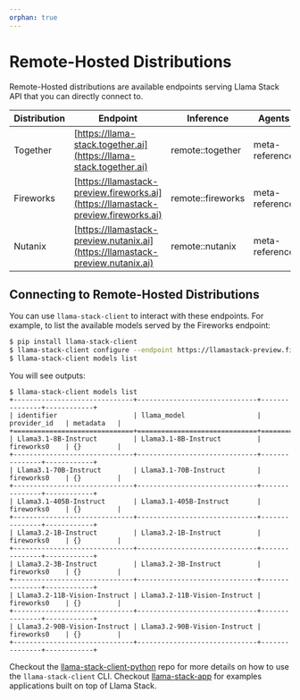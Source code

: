 ```yaml
---
orphan: true
---
```

# Remote-Hosted Distributions

Remote-Hosted distributions are available endpoints serving Llama Stack API that you can directly connect to.

| Distribution | Endpoint | Inference | Agents | Memory | Safety | Telemetry |
|-------------|----------|-----------|---------|---------|---------|------------|
| Together | [https://llama-stack.together.ai](https://llama-stack.together.ai) | remote::together | meta-reference | remote::weaviate | meta-reference | meta-reference |
| Fireworks | [https://llamastack-preview.fireworks.ai](https://llamastack-preview.fireworks.ai) | remote::fireworks | meta-reference | remote::weaviate | meta-reference | meta-reference |
| Nutanix | [https://llamastack-preview.nutanix.ai](https://llamastack-preview.nutanix.ai) | remote::nutanix | meta-reference | meta-reference  | meta-reference | meta-reference |

## Connecting to Remote-Hosted Distributions

You can use `llama-stack-client` to interact with these endpoints. For example, to list the available models served by the Fireworks endpoint:

```bash
$ pip install llama-stack-client
$ llama-stack-client configure --endpoint https://llamastack-preview.fireworks.ai
$ llama-stack-client models list
```

You will see outputs:
```
$ llama-stack-client models list
+------------------------------+------------------------------+---------------+------------+
| identifier                   | llama_model                  | provider_id   | metadata   |
+==============================+==============================+===============+============+
| Llama3.1-8B-Instruct         | Llama3.1-8B-Instruct         | fireworks0    | {}         |
+------------------------------+------------------------------+---------------+------------+
| Llama3.1-70B-Instruct        | Llama3.1-70B-Instruct        | fireworks0    | {}         |
+------------------------------+------------------------------+---------------+------------+
| Llama3.1-405B-Instruct       | Llama3.1-405B-Instruct       | fireworks0    | {}         |
+------------------------------+------------------------------+---------------+------------+
| Llama3.2-1B-Instruct         | Llama3.2-1B-Instruct         | fireworks0    | {}         |
+------------------------------+------------------------------+---------------+------------+
| Llama3.2-3B-Instruct         | Llama3.2-3B-Instruct         | fireworks0    | {}         |
+------------------------------+------------------------------+---------------+------------+
| Llama3.2-11B-Vision-Instruct | Llama3.2-11B-Vision-Instruct | fireworks0    | {}         |
+------------------------------+------------------------------+---------------+------------+
| Llama3.2-90B-Vision-Instruct | Llama3.2-90B-Vision-Instruct | fireworks0    | {}         |
+------------------------------+------------------------------+---------------+------------+
```

Checkout the [llama-stack-client-python](https://github.com/meta-llama/llama-stack-client-python/blob/main/docs/cli_reference.md) repo for more details on how to use the `llama-stack-client` CLI. Checkout [llama-stack-app](https://github.com/meta-llama/llama-stack-apps/tree/main) for examples applications built on top of Llama Stack.
